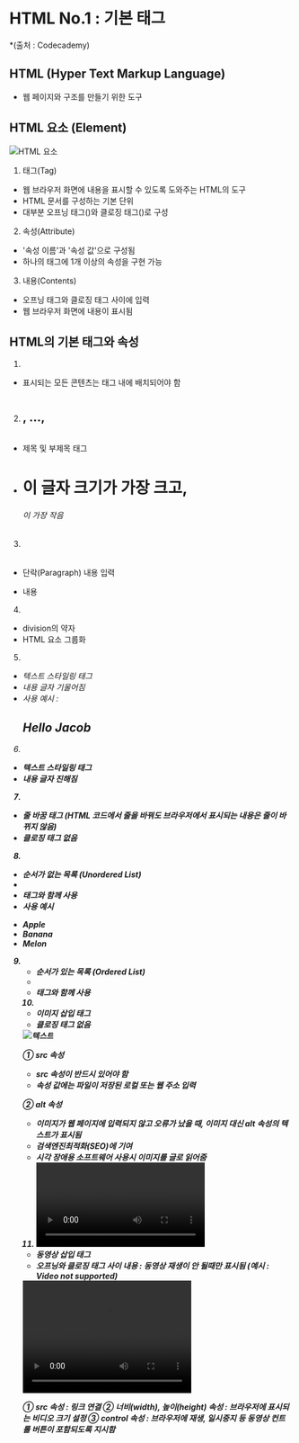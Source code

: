 # HTML No.1 : 기본 태그 
*(출처 : Codecademy)

## HTML (Hyper Text Markup Language)
- 웹 페이지와 구조를 만들기 위한 도구

## HTML 요소 (Element)
![HTML 요소](https://img1.daumcdn.net/thumb/R1280x0/?scode=mtistory2&fname=https%3A%2F%2Fblog.kakaocdn.net%2Fdn%2FAqOHy%2Fbtq3z40Hep8%2FVulCkDWxdwZkSl0Pvx9ep1%2Fimg.png "HTML 요소는 태그, 속성, 내용으로 구성")


1. 태그(Tag)
- 웹 브라우저 화면에 내용을 표시할 수 있도록 도와주는 HTML의 도구
- HTML 문서를 구성하는 기본 단위
- 대부분 오프닝 태그(<tag>)와 클로징 태그(</tag>)로 구성


2. 속성(Attribute)
- '속성 이름'과 '속성 값'으로 구성됨
- 하나의 태그에 1개 이상의 속성을 구현 가능


3. 내용(Contents)
- 오프닝 태그와 클로징 태그 사이에 입력
- 웹 브라우저 화면에 내용이 표시됨



## HTML의 기본 태그와 속성

1. <body>
- 표시되는 모든 콘텐츠는 <body> 태그 내에 배치되어야 함

2. <h1> <h2>, ..., <h6>
- 제목 및 부제목 태그
- <h1>이 글자 크기가 가장 크고, <h6>이 가장 작음

3. <p>
- 단락(Paragraph) 내용 입력
- <p> 내용 </p>

4. <div>
- division의 약자
- HTML 요소 그룹화

5. <em>
- 텍스트 스타일링 태그
- 내용 글자 기울어짐
- 사용 예시 : <h2>Hello <em>Jacob</em></h2>

6. <strong>
- 텍스트 스타일링 태그
- 내용 글자 진해짐

7. <br>
- 줄 바꿈 태그 (HTML 코드에서 줄을 바꿔도 브라우저에서 표시되는 내용은 줄이 바뀌지 않음)
- 클로징 태그 없음

8. <ul>
- 순서가 없는 목록 (Unordered List)
- <li> 태그와 함께 사용
- 사용 예시
<ul>
 <li>Apple</li>
 <li>Banana</li>
 <li>Melon</li>
</ul>

9. <ol>
- 순서가 있는 목록 (Ordered List)
- <li> 태그와 함께 사용

10. <img>
- 이미지 삽입 태그
- 클로징 태그 없음

<img src="주소" alt="텍스트"/>

① src 속성
- src 속성이 반드시 있어야 함
- 속성 값에는 파일이 저장된 로컬 또는 웹 주소 입력

② alt 속성
- 이미지가 웹 페이지에 입력되지 않고 오류가 났을 때, 이미지 대신 alt 속성의 텍스트가 표시됨
- 검색엔진최적화(SEO)에 기여
- 시각 장애용 소프트웨어 사용시 이미지를 글로 읽어줌

11. <video>
- 동영상 삽입 태그
- 오프닝와 클로징 태그 사이 내용 : 동영상 재생이 안 될때만 표시됨 (예시 : Video not supported)


<video src="파일명" width="300" height="200" controls>
  Video not supported
</video>

① src 속성 : 링크 연결
② 너비(width), 높이(height) 속성 : 브라우저에 표시되는 비디오 크기 설정
③ control 속성 : 브라우저에 재생, 일시중지 등 동영상 컨트롤 버튼이 포함되도록 지시함

